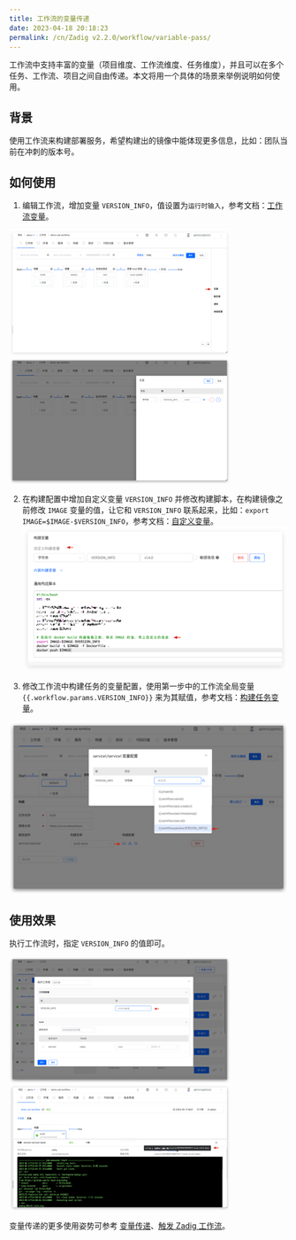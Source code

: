 ```yaml
---
title: 工作流的变量传递
date: 2023-04-18 20:18:23
permalink: /cn/Zadig v2.2.0/workflow/variable-pass/
---
```


工作流中支持丰富的变量（项目维度、工作流维度、任务维度），并且可以在多个任务、工作流、项目之间自由传递。本文将用一个具体的场景来举例说明如何使用。

## 背景

使用工作流来构建部署服务，希望构建出的镜像中能体现更多信息，比如：团队当前在冲刺的版本号。

## 如何使用

1. 编辑工作流，增加变量 `VERSION_INFO`，值设置为`运行时输入`，参考文档：[工作流变量](/cn/Zadig%20v2.2.0/project/common-workflow/#工作流)。

<img src="../../../../_images/var_pass_demo_3.png" width="400">
<img src="../../../../_images/var_pass_demo_2.png" width="400">

2. 在构建配置中增加自定义变量 `VERSION_INFO` 并修改构建脚本，在构建镜像之前修改 `IMAGE` 变量的值，让它和 `VERSION_INFO` 联系起来，比如：`export IMAGE=$IMAGE-$VERSION_INFO`，参考文档：[自定义变量](/cn/Zadig%20v2.2.0/project/build/#构建变量)。
![变量传递](../../../../_images/var_pass_demo_1.png)

3. 修改工作流中构建任务的变量配置，使用第一步中的工作流全局变量 <span v-pre>`{{.workflow.params.VERSION_INFO}}`</span> 来为其赋值，参考文档：[构建任务变量](/cn/Zadig%20v2.2.0/project/common-workflow/#构建任务)。

![变量传递](../../../../_images/var_pass_demo_4.png)

## 使用效果

执行工作流时，指定 `VERSION_INFO` 的值即可。

<img src="../../../../_images/var_pass_demo_5.png" width="400">
<img src="../../../../_images/var_pass_demo_6.png" width="400">

变量传递的更多使用姿势可参考 [变量传递](/cn/Zadig%20v2.2.0/project/common-workflow/#变量传递)、[触发 Zadig 工作流](/cn/Zadig%20v2.2.0/project/workflow-jobs/#触发-zadig-工作流)。
